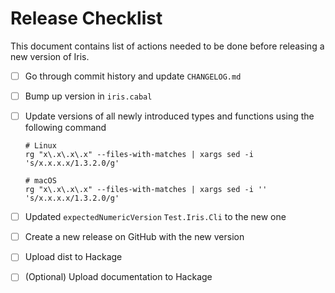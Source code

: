# Release Checklist

This document contains list of actions needed to be done before releasing a new
version of Iris.

- [ ] Go through commit history and update `CHANGELOG.md`
- [ ] Bump up version in `iris.cabal`
- [ ] Update versions of all newly introduced types and functions using the
      following command

    ```shell
    # Linux
    rg "x\.x\.x\.x" --files-with-matches | xargs sed -i 's/x.x.x.x/1.3.2.0/g'

    # macOS
    rg "x\.x\.x\.x" --files-with-matches | xargs sed -i '' 's/x.x.x.x/1.3.2.0/g'
    ```

- [ ] Updated `expectedNumericVersion` `Test.Iris.Cli` to the new one
- [ ] Create a new release on GitHub with the new version
- [ ] Upload dist to Hackage
- [ ] (Optional) Upload documentation to Hackage